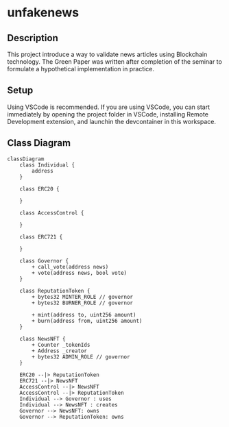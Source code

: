 # unfakenews

## Description

This project introduce a way to validate news articles using Blockchain technology.
The Green Paper was written after completion of the seminar to formulate a hypothetical implementation in practice.

## Setup
Using VSCode is recommended. If you are using VSCode, you can start immediately by opening the project folder in VSCode, installing Remote Development extension, and launchin the devcontainer in this workspace.


## Class Diagram

```mermaid
classDiagram
    class Individual {
        address
    }

    class ERC20 {

    }

    class AccessControl {

    }

    class ERC721 {

    }

    class Governor {
        + call_vote(address news)
        + vote(address news, bool vote)
    }

    class ReputationToken {
        + bytes32 MINTER_ROLE // governor
        + bytes32 BURNER_ROLE // governor

        + mint(address to, uint256 amount)
        + burn(address from, uint256 amount)
    }

    class NewsNFT {
        + Counter _tokenIds
        + Address _creator
        + bytes32 ADMIN_ROLE // governor
    }

    ERC20 --|> ReputationToken
    ERC721 --|> NewsNFT
    AccessControl --|> NewsNFT
    AccessControl --|> ReputationToken
    Individual --> Governor : uses
    Individual --> NewsNFT : creates
    Governor --> NewsNFT: owns
    Governor --> ReputationToken: owns
    

```
